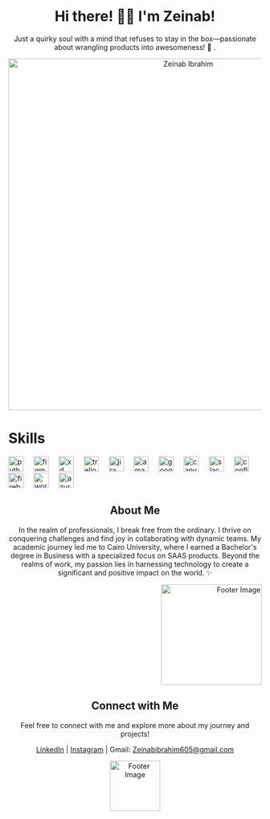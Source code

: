 <!-- Header Section -->

<h1 align="center">Hi there! 👋🏻 I'm Zeinab!</h1>
<p align="center"> Just a quirky soul with a mind that refuses to stay in the box—passionate about wrangling products into awesomeness! 🚀  .</p>

<p align="center">
  <img src="https://miro.medium.com/v2/resize:fit:1400/format:webp/1*cDLKPPn5_Q-s1ixztGv9DQ.gif" alt="Zeinab Ibrahim" width="700"/>
</p>

<!-- Header Section --> 
<h1 align="left">Skills</h1>

<div align="Center">
  <!-- Add your skills icons here --> <!-- Header Section --> 

<div align="left">
  <img src="https://cdn.jsdelivr.net/gh/devicons/devicon/icons/python/python-original.svg" height="30" alt="python logo"  />
  <img width="12" />
  <img src="https://cdn.jsdelivr.net/gh/devicons/devicon/icons/figma/figma-original.svg" height="30" alt="figma logo"  />
  <img width="12" />
  <img src="https://cdn.jsdelivr.net/gh/devicons/devicon/icons/xd/xd-plain.svg" height="30" alt="xd logo"  />
  <img width="12" />
  <img src="https://cdn.jsdelivr.net/gh/devicons/devicon/icons/trello/trello-plain.svg" height="30" alt="trello logo"  />
  <img width="12" />
  <img src="https://cdn.jsdelivr.net/gh/devicons/devicon/icons/jira/jira-original.svg" height="30" alt="jira logo"  />
  <img width="12" />
  <img src="https://skillicons.dev/icons?i=aws" height="30" alt="amazonwebservices logo"  />
  <img width="12" />
  <img src="https://cdn.jsdelivr.net/gh/devicons/devicon/icons/google/google-original.svg" height="30" alt="google logo"  />
  <img width="12" />
  <img src="https://cdn.simpleicons.org/canva/00C4CC" height="30" alt="canva logo"  />
  <img width="12" />
  <img src="https://cdn.jsdelivr.net/gh/devicons/devicon/icons/slack/slack-original.svg" height="30" alt="slack logo"  />
  <img width="12" />
  <img src="https://cdn.jsdelivr.net/gh/devicons/devicon/icons/confluence/confluence-original.svg" height="30" alt="confluence logo"  />
  <img width="12" />
  <img src="https://cdn.jsdelivr.net/gh/devicons/devicon/icons/firebase/firebase-plain.svg" height="30" alt="firebase logo"  />
  <img width="12" />
  <img src="https://cdn.jsdelivr.net/gh/devicons/devicon/icons/wordpress/wordpress-original.svg" height="30" alt="wordpress logo"  />
  <img width="12" />
  <img src="https://cdn.jsdelivr.net/gh/devicons/devicon/icons/azure/azure-original.svg" height="30" alt="azure logo"  />
</div>

<!-- About Me Section -->
## About Me 

In the realm of professionals, I break free from the ordinary. I thrive on conquering challenges and find joy in collaborating with dynamic teams. My academic journey led me to Cairo University, where I earned a Bachelor's degree in Business with a specialized focus on SAAS products. Beyond the realms of work, my passion lies in harnessing technology to create a significant and positive impact on the world. ✨
<p align="right">
  <img src="https://media1.tenor.com/m/AAmoI9l1JnkAAAAC/meme.gif" alt="Footer Image" width="200"/>
</p>

<!-- Connect with Me Section -->
## Connect with Me

Feel free to connect with me and explore more about my journey and projects!

[LinkedIn](https://www.linkedin.com/in/zeinab-ibrahim-480b43137/) | [Instagram](https://www.instagram.com/zeinabibrahi/) | Gmail: Zeinabibrahim605@gmail.com

<!-- Footer Section -->
<p align="center">
  <img src="https://media4.giphy.com/media/9JyQbpKdPa1DeDAFyo/giphy.gif?cid=ecf05e476sv5u3524sgqxusaiayjjhubppov5sohdyjyg2bw&ep=v1_gifs_search&rid=giphy.gif&ct=g" alt="Footer Image" width="100"/>
</p>
